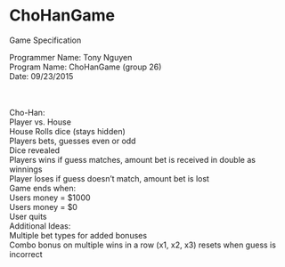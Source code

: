 # ChoHanGame
Game Specification

Programmer Name: Tony Nguyen<br>
Program Name: ChoHanGame (group 26)<br>
Date: 09/23/2015<br><br><br>


Cho-Han:<br>
Player vs. House<br>
House Rolls dice (stays hidden)<br>
Players bets, guesses even or odd<br>
Dice revealed<br>
Players wins if guess matches, amount bet is received in double as winnings<br>
Player loses if guess doesn’t match, amount bet is lost<br>
Game ends when:<br>
Users money = $1000<br>
Users money = $0<br>
User quits<br>
Additional Ideas:<br>
Multiple bet types for added bonuses<br>
Combo bonus on multiple wins in a row (x1, x2, x3) resets when guess is incorrect
